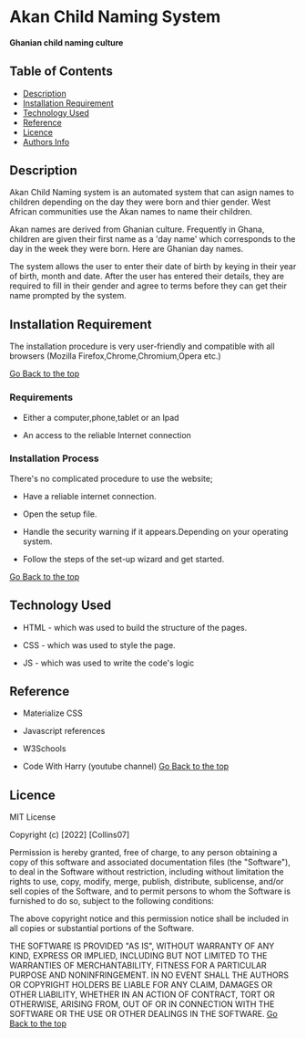 # Akan Child Naming System

#### Ghanian child naming culture

## Table of Contents

+ [Description](#description)
+ [Installation Requirement](#Installation)
+ [Technology Used](#technology-used)
+ [Reference](#reference)
+ [Licence](#licence)
+ [Authors Info](#author-Info)

## Description
<p>Akan Child Naming system is an automated system that can asign names to children
depending on the day they were born and thier gender. West African communities use
the Akan names to name their children.</p>

<p>Akan names are derived from Ghanian culture. Frequently in Ghana, children are given
their first name as a 'day name' which corresponds to the day in the week they were
born. Here are Ghanian day names.</p>

<p> The system allows the user to enter their date of birth by keying in their year
of birth, month and date. After the user has entered their details, they are required
to fill in their gender and agree to terms before they can get their name prompted
by the system.</p>

## Installation Requirement
The installation procedure is very user-friendly and compatible with all browsers
(Mozilla Firefox,Chrome,Chromium,Opera etc.)

[Go Back to the top](#Akan-Child-Naming-System)


### Requirements

* Either a computer,phone,tablet or an Ipad

* An access to the reliable Internet connection

### Installation Process
There's no complicated procedure to use the website;

* Have a reliable internet connection.

* Open the setup file.

* Handle the security warning if it appears.Depending on your operating system.

* Follow the steps of the set-up wizard and get started.

[Go Back to the top](##-Table-of-Contents)

## Technology Used
* HTML - which was used to build the structure of the pages.

* CSS - which was used to style the page.

* JS - which was used to write the code's logic

## Reference
* Materialize CSS

* Javascript references

* W3Schools

* Code With Harry (youtube channel)
[Go Back to the top](##-Table-of-Contents)

## Licence

MIT License

Copyright (c) [2022] [Collins07]

Permission is hereby granted, free of charge, to any person obtaining a copy
of this software and associated documentation files (the "Software"), to deal
in the Software without restriction, including without limitation the rights
to use, copy, modify, merge, publish, distribute, sublicense, and/or sell
copies of the Software, and to permit persons to whom the Software is
furnished to do so, subject to the following conditions:

The above copyright notice and this permission notice shall be included in all
copies or substantial portions of the Software.

THE SOFTWARE IS PROVIDED "AS IS", WITHOUT WARRANTY OF ANY KIND, EXPRESS OR
IMPLIED, INCLUDING BUT NOT LIMITED TO THE WARRANTIES OF MERCHANTABILITY,
FITNESS FOR A PARTICULAR PURPOSE AND NONINFRINGEMENT. IN NO EVENT SHALL THE
AUTHORS OR COPYRIGHT HOLDERS BE LIABLE FOR ANY CLAIM, DAMAGES OR OTHER
LIABILITY, WHETHER IN AN ACTION OF CONTRACT, TORT OR OTHERWISE, ARISING FROM,
OUT OF OR IN CONNECTION WITH THE SOFTWARE OR THE USE OR OTHER DEALINGS IN THE
SOFTWARE.
[Go Back to the top](##-Table-of-Contents)